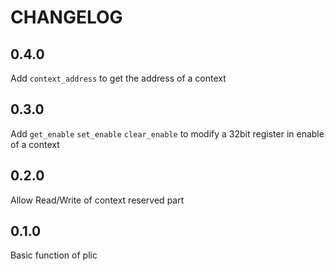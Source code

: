 # CHANGELOG

## 0.4.0

Add `context_address` to get the address of a context

## 0.3.0

Add `get_enable` `set_enable` `clear_enable` to modify a 32bit register in enable of a context

## 0.2.0

Allow Read/Write of context reserved part

## 0.1.0

Basic function of plic
